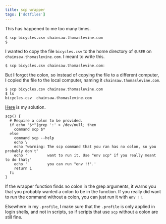 ```yaml
---
title: scp wrapper
tags: ['dotfiles']
---
```


This has happened to me too many times.

    $ scp bicycles.csv chainsaw.thomaslevine.com
    $

I wanted to copy the file `bicycles.csv` to the home directory of `$USER` on
`chainsaw.thomaslevine.com`. I meant to write this.

    $ scp bicycles.csv chainsaw.thomaslevine.com:

But I forgot the colon, so instead of copying the file to a different computer,
I copied the file to the local computer, naming it `chainsaw.thomaslevine.com`.

    $ scp bicycles.csv chainsaw.thomaslevine.com
    $ ls
    bicycles.csv  chainsaw.thomaslevine.com

<!--- finish the link -->
[Here](https://github.com/tlevine/.prophyl-teh-awesum) is my solution.

    scp() {
      # Require a colon to be provided.
      if echo "$*"|grep ':' > /dev/null; then
        command scp $*
      else
        command scp --help
        echo \ 
        echo "warning: The scp command that you ran has no colon, so you probably don't"
        echo '         want to run it. Use "env scp" if you really meant to do that;'
        echo '         you can run "env !!".'
        return 1
      fi
    }

If the wrapper function finds no colon in the grep arguments, it warns you that
you probably wanted a colon to be in the function. If you really did want to
run the command without a colon, you can just run it with `env !!`.

Elsewhere in my `.profile`, I make sure that the `.profile` is only applied in
login shells, and not in scripts, so if scripts that use `scp` without a colon
are still fine.
